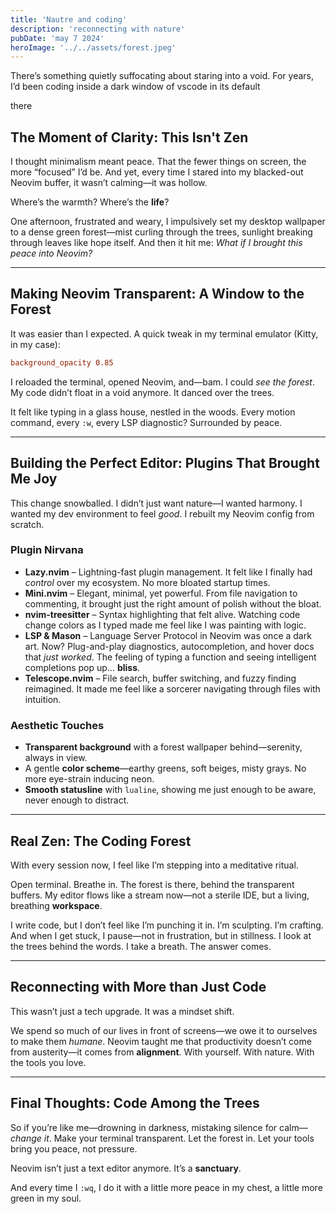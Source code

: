```yaml
---
title: 'Nautre and coding'
description: 'reconnecting with nature'
pubDate: 'may 7 2024'
heroImage: '../../assets/forest.jpeg'
---
```




There’s something quietly suffocating about staring into a void.
For years, I’d been coding inside a dark window of vscode in its default 

there 


##  The Moment of Clarity: This Isn't Zen

I thought minimalism meant peace. That the fewer things on screen, the more “focused” I’d be. And yet, every time I stared into my blacked-out Neovim buffer, it wasn’t calming—it was hollow.

Where’s the warmth? Where’s the **life**?

One afternoon, frustrated and weary, I impulsively set my desktop wallpaper to a dense green forest—mist curling through the trees, sunlight breaking through leaves like hope itself. And then it hit me: *What if I brought this peace into Neovim?*

---

##  Making Neovim Transparent: A Window to the Forest

It was easier than I expected. A quick tweak in my terminal emulator (Kitty, in my case):

```conf
background_opacity 0.85
```

I reloaded the terminal, opened Neovim, and—bam. I could *see the forest*. My code didn’t float in a void anymore. It danced over the trees.

It felt like typing in a glass house, nestled in the woods. Every motion command, every `:w`, every LSP diagnostic? Surrounded by peace.

---

##  Building the Perfect Editor: Plugins That Brought Me Joy

This change snowballed. I didn’t just want nature—I wanted harmony. I wanted my dev environment to feel *good*. I rebuilt my Neovim config from scratch.

###  Plugin Nirvana

* **Lazy.nvim** – Lightning-fast plugin management. It felt like I finally had *control* over my ecosystem. No more bloated startup times.
* **Mini.nvim** – Elegant, minimal, yet powerful. From file navigation to commenting, it brought just the right amount of polish without the bloat.
* **nvim-treesitter** – Syntax highlighting that felt alive. Watching code change colors as I typed made me feel like I was painting with logic.
* **LSP & Mason** – Language Server Protocol in Neovim was once a dark art. Now? Plug-and-play diagnostics, autocompletion, and hover docs that *just worked*. The feeling of typing a function and seeing intelligent completions pop up… **bliss**.
* **Telescope.nvim** – File search, buffer switching, and fuzzy finding reimagined. It made me feel like a sorcerer navigating through files with intuition.

###  Aesthetic Touches

* **Transparent background** with a forest wallpaper behind—serenity, always in view.
* A gentle **color scheme**—earthy greens, soft beiges, misty grays. No more eye-strain inducing neon.
* **Smooth statusline** with `lualine`, showing me just enough to be aware, never enough to distract.

---

##  Real Zen: The Coding Forest

With every session now, I feel like I’m stepping into a meditative ritual.

Open terminal. Breathe in. The forest is there, behind the transparent buffers. My editor flows like a stream now—not a sterile IDE, but a living, breathing **workspace**.

I write code, but I don’t feel like I’m punching it in. I’m sculpting. I’m crafting. And when I get stuck, I pause—not in frustration, but in stillness. I look at the trees behind the words. I take a breath. The answer comes.

---

##  Reconnecting with More than Just Code

This wasn’t just a tech upgrade. It was a mindset shift.

We spend so much of our lives in front of screens—we owe it to ourselves to make them *humane*. Neovim taught me that productivity doesn’t come from austerity—it comes from **alignment**. With yourself. With nature. With the tools you love.

---

##  Final Thoughts: Code Among the Trees

So if you’re like me—drowning in darkness, mistaking silence for calm—*change it*. Make your terminal transparent. Let the forest in. Let your tools bring you peace, not pressure.

Neovim isn’t just a text editor anymore. It’s a **sanctuary**.

And every time I `:wq`, I do it with a little more peace in my chest, a little more green in my soul.


